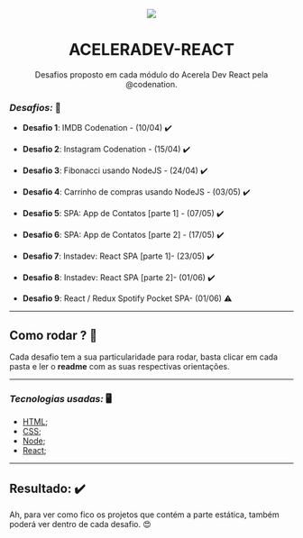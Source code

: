 <p align="center">
  <img src="https://user-images.githubusercontent.com/27302446/83697801-4a847300-a5d6-11ea-9e8f-dbc0cc1d2568.png">
</p>

<h1 align="center">ACELERADEV-REACT</h1>
<p align="center">Desafios proposto em cada módulo do Acerela Dev React pela @codenation.</p>

### *Desafios:* 🚀

* **Desafio 1**: IMDB Codenation - (10/04) :heavy_check_mark:

* **Desafio 2**: Instagram Codenation  - (15/04) :heavy_check_mark:

* **Desafio 3**: Fibonacci usando NodeJS  - (24/04) :heavy_check_mark:

* **Desafio 4**: Carrinho de compras usando NodeJS  - (03/05) :heavy_check_mark:

* **Desafio 5**: SPA: App de Contatos [parte 1] - (07/05) :heavy_check_mark:

* **Desafio 6**: SPA: App de Contatos [parte 2] - (17/05) :heavy_check_mark:

* **Desafio 7**: Instadev: React SPA [parte 1]- (23/05) :heavy_check_mark:

* **Desafio 8**: Instadev: React SPA [parte 2]- (01/06) :heavy_check_mark:

* **Desafio 9**: React / Redux Spotify Pocket SPA- (01/06) :warning:

*****
## Como rodar ? 🚀

Cada desafio tem a sua particularidade para rodar, basta clicar em cada pasta e ler o **readme** com as suas respectivas orientações. 

*****
### *Tecnologias usadas:* 🖥️

- [HTML]();
- [CSS]();
- [Node]();
- [React](https://pt-br.reactjs.org/docs/getting-started.html);

*****
## Resultado: :heavy_check_mark:

Ah, para ver como fico os projetos que contém a parte estática, também poderá ver dentro de cada desafio. 😍
